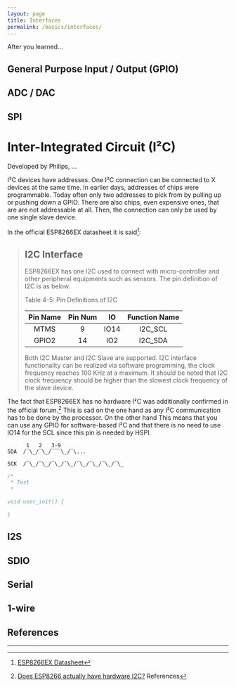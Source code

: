 ```yaml
---
layout: page
title: Interfaces
permalink: /basics/interfaces/
---
```


After you learned...

General Purpose Input / Output (GPIO)
-------------------------------------

ADC / DAC
---------

SPI
---


Inter-Integrated Circuit (I²C)
==============================

Developed by Philips, ...

I²C devices have addresses.
One I²C connection can be connected to X devices at the same time.
In earlier days, addresses of chips were programmable.
Today often only two addresses to pick from by pulling up or pushing down a GPIO.
There are also chips, even expensive ones, that are are not addressable at all.
Then, the connection can only be used by one single slave device.

In the official ESP8266EX datasheet it is said[^datasheet]:

> I2C Interface
> -------------
>
> ESP8266EX has one I2C used to connect with micro-controller and other peripheral equipments such as sensors.
> The pin definition of I2C is as below.
>
> Table 4-5: Pin Definitions of I2C
>
> | Pin Name | Pin Num | IO    | Function Name |
> |:--------:|:-------:|:-----:|:-------------:|
> | MTMS     | 9       | IO14  | I2C_SCL       |
> | GPIO2    | 14      | IO2   | I2C_SDA       |
>
> Both I2C Master and I2C Slave are supported.
> I2C interface functionality can be realized via software programming, the clock frequency reaches 100 KHz at a maximum.
> It should be noted that I2C clock frequency should be higher than the slowest clock frequency of the slave device.

The fact that ESP8266EX has no hardware I²C was additionally confirmed in the official forum.[^no-hardware-i2c]
This is sad on the one hand as any I²C communication has to be done by the processor.
On the other hand This means that you can use any GPIO for software-based I²C and that there is no need to use IO14 for the SCL since this pin is needed by HSPI.

```
      1   2   3-9
SDA  /‾\_/‾\_/‾‾‾\_/‾\...

SCK  /‾\_/‾\_/‾\_/‾\_/‾\_/‾\_/‾\_/‾\_
```


```c
/*
 * Test
 *

void user_init() {
    
}
```


I2S
---

SDIO
----

Serial
------

1-wire
------


References
----------

[^datasheet]: [ESP8266EX Datasheet](http://espressif.com/en/file/957/download?token=qg825sq2)
[^no-hardware-i2c]: [Does ESP8266 actually have hardware I2C?](http://bbs.espressif.com/viewtopic.php?t=1032)
References
----------

[^datasheet]: [ESP8266EX Datasheet](http://espressif.com/en/file/957/download?token=qg825sq2)
[^no-hardware-i2c]: [Does ESP8266 actually have hardware I2C?](http://bbs.espressif.com/viewtopic.php?t=1032)
